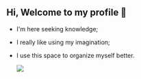 ## **Hi, Welcome to my profile** 👋

- I'm here seeking knowledge;
- I really like using my imagination;
- I use this space to organize myself better.

  ![](https://tenor.com/pt-BR/view/zenitsu-tanjiro-inosuke-caramelldansen-kimetsu-no-yaiba-gif-19505721)
  

